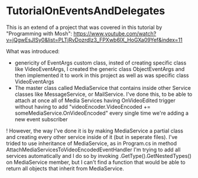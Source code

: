 # TutorialOnEventsAndDelegates

This is an extend of a project that was covered in this tutorial by "Programming with Mosh": 
https://www.youtube.com/watch?v=jQgwEsJISy0&list=PLTjRvDozrdlz3_FPXwb6lX_HoGXa09Yef&index=11

What was introduced:
  - genericity of EventArgs custom class, insted of creating specific class like VideoEventArgs, I created the generic class ObjectEventArgs<T> and then implemented it to work in this project as well as was specific class VideoEventArgs
  - The master class called MediaService that contains inside other Service classes like MessageService, or MailService. I've done this, to be able to attach at once all of Media Services having OnVideoEdited trigger without having to add "videoEncoder.VideoEncoded += someMediaService.OnVideoEncoded" every single time we're adding a new event subscriber
  
! However, the way I've done it is by making MediaService a partial class and creating every other service inside of it (but in seperate files). I've trided to use inheritance of MediaService, as in Program.cs in method AttachMediaServicesToVideoEncodedEventHandler I'm trying to add all services automatically and I do so by invoking .GetType().GetNestedTypes() on MediaService member, but I can't find a function that would be able to return all objects that inherit from MediaService.
